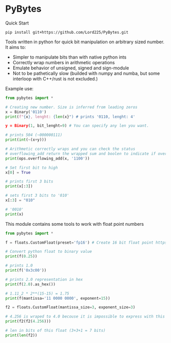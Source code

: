 # PyBytes
Quick Start
```
pip install git+https://github.com/Lord225/PyBytes.git
```
Tools written in python for quick bit manipulation on arbitrary sized number. 
It aims to:
* Simpler to manipulate bits than with native python ints
* Correctly wrap numbers in arithmetic operations
* Emulate behavior of unsigned, signed and sign-module 
* Not to be pathetically slow (builded with numpy and numba, but some interloop with C++/rust is not excluded.)

Example use:
```py
from pybytes import *

# Creating new number. Size is inferred from leading zeros
x = Binary('0110')
print(f"{x}, lenght: {len(x}") # prints '0110, lenght: 4'

y = Binary(1, bit_lenght=9) # You can specify any len you want.

# prints 504 (~000000111)
print(int(~(x+y))) 

# Arithmetic correctly wraps and you can check the status
# overflowing_add return the wrapped sum and boolen to indicate if overflow occurs
print(ops.overflowing_add(x, '1100')) 

# Set first bit to high
x[0] = True 

# prints first 3 bits
print(x[:3]) 

# sets first 3 bits to '010'
x[:3] = "010" 

# '0010'
print(x) 
```

This module contains some tools to work with float point numbers

```py
from pybytes import *

f = floats.CustomFloat(preset='fp16') # Create 16 bit float point https://en.wikipedia.org/wiki/Half-precision_floating-point_format

# Convert python float to binary value
print(f(0.25)) 

# prints 1.0
print(f('0x3c00'))

# prints 2.0 representation in hex
print(f(2.0).as_hex())

# 1.11_2 * 2**(15-15) = 1.75
print(f(mantissa='11 0000 0000', exponent=15)) 

f2 = floats.CustomFloat(mantissa_size=3, exponent_size=3)

# 4.256 is wraped to 4.0 becouse it is impossible to express with this float.
print(f2(f2(4.256)))

# len in bits of this float (3+3+1 = 7 bits)
print(len(f2)) 
```

